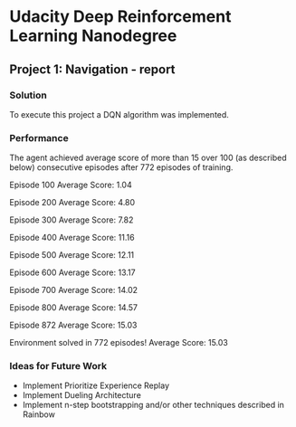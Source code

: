 # Udacity Deep Reinforcement Learning Nanodegree
## Project 1: Navigation - report

### Solution
To execute this project a DQN algorithm was implemented.

### Performance
The agent achieved average score of more than 15 over 100 (as described below) consecutive episodes after 772 episodes of training.

Episode 100	Average Score: 1.04

Episode 200	Average Score: 4.80

Episode 300	Average Score: 7.82

Episode 400	Average Score: 11.16

Episode 500	Average Score: 12.11

Episode 600	Average Score: 13.17

Episode 700	Average Score: 14.02

Episode 800	Average Score: 14.57

Episode 872	Average Score: 15.03

Environment solved in 772 episodes!	Average Score: 15.03



### Ideas for Future Work
* Implement Prioritize Experience Replay
* Implement Dueling Architecture
* Implement n-step bootstrapping and/or other techniques described in Rainbow
